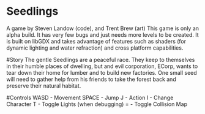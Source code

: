 # Seedlings
A game by Steven Landow (code), and Trent Brew (art)
This game is only an alpha build. It has very few bugs and
just needs more levels to be created. It is built on libGDX
and takes advantage of features such as shaders (for dynamic
lighting and water refraction) and cross platform capabilities. 

#Story
The gentle Seedlings are a peaceful race. They keep to
themselves in their humble places of dwelling, but
and evil corporation, ECorp, wants to tear down their
home for lumber and to build new factories. One small
seed will need to gather help from his friends to take
the forest back and preserve their natural habitat. 

#Controls
WASD - Movement
SPACE - Jump
J - Action
I - Change Character
T - Toggle Lights (when debugging)
= - Toggle Collision Map
